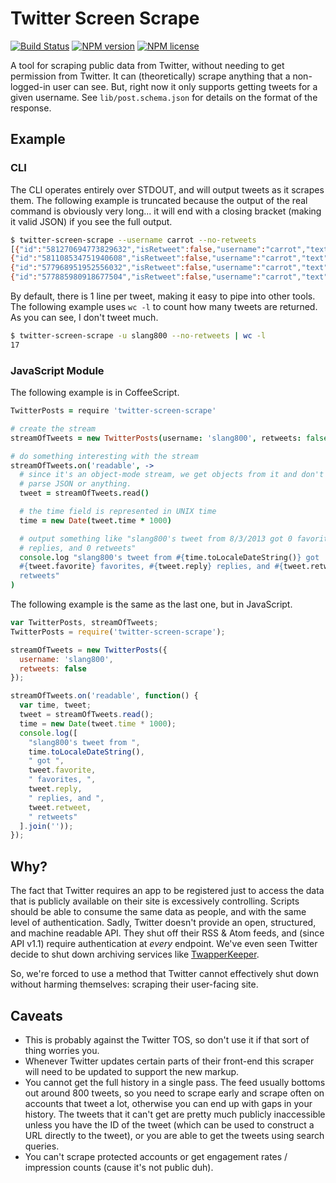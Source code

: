# Twitter Screen Scrape
[![Build Status](http://img.shields.io/travis/slang800/twitter-screen-scrape/master.svg?style=flat-square)](https://travis-ci.org/slang800/twitter-screen-scrape) [![NPM version](http://img.shields.io/npm/v/twitter-screen-scrape.svg?style=flat-square)](https://www.npmjs.org/package/twitter-screen-scrape) [![NPM license](http://img.shields.io/npm/l/twitter-screen-scrape.svg?style=flat-square)](https://www.npmjs.org/package/twitter-screen-scrape)

A tool for scraping public data from Twitter, without needing to get permission from Twitter. It can (theoretically) scrape anything that a non-logged-in user can see. But, right now it only supports getting tweets for a given username. See `lib/post.schema.json` for details on the format of the response.

## Example
### CLI
The CLI operates entirely over STDOUT, and will output tweets as it scrapes them. The following example is truncated because the output of the real command is obviously very long... it will end with a closing bracket (making it valid JSON) if you see the full output.

```bash
$ twitter-screen-scrape --username carrot --no-retweets
[{"id":"581270694773829632","isRetweet":false,"username":"carrot","text":"Our CTO, @kylemac, speaking on the #LetsTalkCulture panel tonight @paperlesspost. pic.twitter.com/BvKrfXYhCs","time":1427420707,"images":["https://pbs.twimg.com/media/CBEWmtoVAAA5Xib.jpg:large"],"reply":0,"retweet":0,"favorite":6},
{"id":"581108534751940608","isRetweet":false,"username":"carrot","text":"For us @Carrot, @AppMeerkat is just one of many possible ways to execute a larger creative vision: http://carrot.is/blogging/industry/meerkat … via @calebkramer","time":1427382045,"images":[],"reply":0,"retweet":2,"favorite":3},
{"id":"577968951952556032","isRetweet":false,"username":"carrot","text":"T-shirts speak louder than words. Come see us @sxsw. pic.twitter.com/vvl22nvfDa","time":1426633510,"images":["https://pbs.twimg.com/media/CAVbsxIWQAAyY3R.jpg:large"],"reply":0,"retweet":0,"favorite":3},
{"id":"577885980918677504","isRetweet":false,"username":"carrot","text":"That's a lot O'Beer. Betcha can't Guinness what we're doing later...#BlackandTans pic.twitter.com/BuRyKoE9Bn","time":1426613729,"images":["https://pbs.twimg.com/media/CAUQPODWAAELrU5.jpg:large"],"reply":0,"retweet":0,"favorite":4},
```

By default, there is 1 line per tweet, making it easy to pipe into other tools. The following example uses `wc -l` to count how many tweets are returned. As you can see, I don't tweet much.

```bash
$ twitter-screen-scrape -u slang800 --no-retweets | wc -l
17
```

### JavaScript Module
The following example is in CoffeeScript.

```coffee
TwitterPosts = require 'twitter-screen-scrape'

# create the stream
streamOfTweets = new TwitterPosts(username: 'slang800', retweets: false)

# do something interesting with the stream
streamOfTweets.on('readable', ->
  # since it's an object-mode stream, we get objects from it and don't need to
  # parse JSON or anything.
  tweet = streamOfTweets.read()

  # the time field is represented in UNIX time
  time = new Date(tweet.time * 1000)

  # output something like "slang800's tweet from 8/3/2013 got 0 favorites, 0
  # replies, and 0 retweets"
  console.log "slang800's tweet from #{time.toLocaleDateString()} got
  #{tweet.favorite} favorites, #{tweet.reply} replies, and #{tweet.retweet}
  retweets"
)
```

The following example is the same as the last one, but in JavaScript.

```js
var TwitterPosts, streamOfTweets;
TwitterPosts = require('twitter-screen-scrape');

streamOfTweets = new TwitterPosts({
  username: 'slang800',
  retweets: false
});

streamOfTweets.on('readable', function() {
  var time, tweet;
  tweet = streamOfTweets.read();
  time = new Date(tweet.time * 1000);
  console.log([
    "slang800's tweet from ",
    time.toLocaleDateString(),
    " got ",
    tweet.favorite,
    " favorites, ",
    tweet.reply,
    " replies, and ",
    tweet.retweet,
    " retweets"
  ].join(''));
});
```

## Why?
The fact that Twitter requires an app to be registered just to access the data that is publicly available on their site is excessively controlling. Scripts should be able to consume the same data as people, and with the same level of authentication. Sadly, Twitter doesn't provide an open, structured, and machine readable API. They shut off their RSS & Atom feeds, and (since API v1.1) require authentication at _every_ endpoint. We've even seen Twitter decide to shut down archiving services like [TwapperKeeper](https://twapperkeeper.wordpress.com/2011/02/22/removal-of-export-and-download-api-capabilities/).

So, we're forced to use a method that Twitter cannot effectively shut down without harming themselves: scraping their user-facing site.

## Caveats
- This is probably against the Twitter TOS, so don't use it if that sort of thing worries you.
- Whenever Twitter updates certain parts of their front-end this scraper will need to be updated to support the new markup.
- You cannot get the full history in a single pass. The feed usually bottoms out around 800 tweets, so you need to scrape early and scrape often on accounts that tweet a lot, otherwise you can end up with gaps in your history. The tweets that it can't get are pretty much publicly inaccessible unless you have the ID of the tweet (which can be used to construct a URL directly to the tweet), or you are able to get the tweets using search queries.
- You can't scrape protected accounts or get engagement rates / impression counts (cause it's not public duh).
